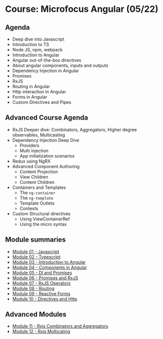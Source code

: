 # Course: Microfocus Angular (05/22)

## Agenda

* Deep dive into Javascript
* Introduction to TS
* Node JS, npm, webpack
* Introduction to Angular
* Angular out-of-the-box directives
* About angular components, inputs and outputs
* Dependency Injection in Angular
* Promises
* RxJS
* Routing in Angular
* Http interaction in Angular
* Forms in Angular
* Custom Directives and Pipes

## Advanced Course Agenda
* RxJS Deeper dive: Combinators, Aggregators, Higher degree observables, Multicasting
* Dependency Injection Deep Dive
  * Providers
  * Multi injection
  * App initialization scenarios
* Redux using NgRX
* Advanced Component Authoring
  * Content Projection
  * View Children
  * Content Children
* Containers and Templates
  * The `ng-container`
  * The `ng-template`
  * Template Outlets
  * Contexts
* Custom Structural directives
  * Using ViewContainerRef
  * Using the micro syntax


## Module summaries
* [Module 01 - Javascript](Module%2001/README.md)
* [Module 02 - Typescript](Module%2002/README.md)
* [Module 03 - Introduction to Angular](Module%2003/README.md)
* [Module 04 - Components in Angular](Module%2004/README.md)
* [Module 05 - DI and Promises](Module%2005/README.md)
* [Module 06 - Promises and RxJS](Module%2006/README.md)
* [Module 07 - RxJS Operators](Module%2007/README.md)
* [Module 08 - Routing](Module%2008/README.md)
* [Module 09 - Reactive Forms](Module%2009/README.md)
* [Module 10 - Directives and Http](Module%2010/README.md)

## Advanced Modules
* [Module 11 - Rxjs Combinators and Aggregators](Module%2011/README.md)
* [Module 12 - Rxjs Multicating](Module%2012/README.md)


